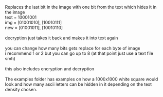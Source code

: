 Replaces the last bit in the image with one bit from the text which hides it in the image<br>
text = 10001001<br>
img = [01001010], [10010111]<br>
new = [01001011], [10010110]<br>
<br>
decryption just takes it back and makes it into text again<br>
<br>
you can change how many bits gets replace for each byte of image<br>
i recommend 1 or 2 but you can go up to 8 (at that point just use a text file smh)<br>
<br>
this also includes encryption and decryption<br>
<br>
The examples folder has examples on how a 1000x1000 white square would look and how many ascii letters can be hidden in it depending on the text density chosen.
